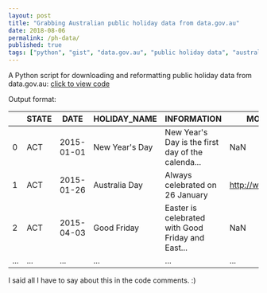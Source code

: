 ```yaml
---
layout: post
title: "Grabbing Australian public holiday data from data.gov.au"
date: 2018-08-06
permalink: /ph-data/
published: true
tags: ["python", "gist", "data.gov.au", "public holiday data", "australia", ]
---
```


A Python script for downloading and reformatting public holiday data from data.gov.au: [click to view code](https://gist.github.com/smcateer/8930c8f4fcb96830e5e51345352df776)

Output format:

| | STATE | DATE | HOLIDAY_NAME | INFORMATION | MORE_INFORMATION |
| --- | --- | --- | --- | --- | --- |
| 0 | ACT | 2015-01-01 | New Year's Day | New Year's Day is the first day of the calenda... | NaN |
| 1 | ACT | 2015-01-26 | Australia Day | Always celebrated on 26 January | http://www.australiaday.org.au/ |
| 2 | ACT | 2015-04-03 | Good Friday | Easter is celebrated with Good Friday and East... | NaN |
| ... | ... | ... | ... | ... | ... |

I said all I have to say about this in the code comments. :)

